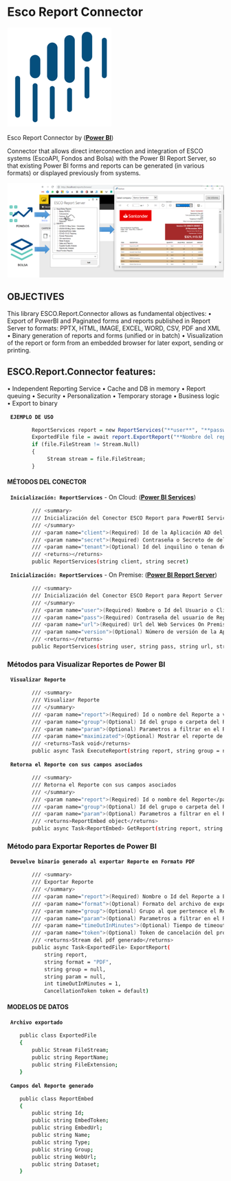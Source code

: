 # Esco Report Connector

[![N|Solid](esco.report.server.documentation/esco.png)](https://www.sistemasesco.com.ar)

Esco Report Connector by ([**Power BI**](https://powerbi.microsoft.com/es-es/))

Connector that allows direct interconnection and integration of ESCO systems (EscoAPI, Fondos and Bolsa) with the Power BI Report Server, so that existing Power BI forms and reports can be generated (in various formats) or displayed previously from systems.

[![N|Solid](esco.report.server.documentation/screen.png)](https://www.sistemasesco.com.ar)

## OBJECTIVES
This library ESCO.Report.Connector allows as fundamental objectives:
• Export of PowerBI and Paginated forms and reports published in Report Server to formats: PPTX, HTML, IMAGE, EXCEL, WORD, CSV, PDF and XML
• Binary generation of reports and forms (unified or in batch)
• Visualization of the report or form from an embedded browser for later export, sending or printing.

## ESCO.Report.Connector features:
• Independent Reporting Service
• Cache and DB in memory
• Report queuing
• Security
• Personalization
• Temporary storage
• Business logic
• Export to binary

**` EJEMPLO DE USO`**
```r
        ReportServices report = new ReportServices("**user**", "**password**", "http://servidor/reports/");
        ExportedFile file = await report.ExportReport("**Nombre del reporte", "PDF", null, "4334");
        if (file.FileStream != Stream.Null)
        {
             Stream stream = file.FileStream;
        }        
```

#### MÉTODOS DEL CONECTOR

**` Inicialización: ReportServices`** - On Cloud: ([**Power BI Services**](https://powerbi.microsoft.com/es-es/landing/signin/))
```sh
        /// <summary>
        /// Inicialización del Conector ESCO Report para PowerBI Service (on cloud)
        /// </summary>
        /// <param name="client">(Required) Id de la Aplicación AD del Inquilino del Azure AD.</param> 
        /// <param name="secret">(Required) Contraseña o Secreto de del Inquilino del Azure AD.</param>                       
        /// <param name="tenant">(Optional) Id del inquilino o tenan de usuario de Azure AD.</param>
        /// <returns></returns>
        public ReportServices(string client, string secret)
```

**` Inicialización: ReportServices`** - On Premise: ([**Power BI Report Server**](https://powerbi.microsoft.com/es-es/report-server/))
```sh
        /// <summary>
        /// Inicialización del Conector ESCO Report para Report Server (on premise)
        /// </summary>
        /// <param name="user">(Required) Nombre o Id del Usuario o Cliente.</param> 
        /// <param name="pass">(Required) Contraseña del usuario de Report Server.</param> 
        /// <param name="url">(Required) Url del Web Services On Premise de Reportes.</param>      
        /// <param name="version">(Optional) Número de versión de la Api Rest de Report Server.</param> 
        /// <returns></returns>
        public ReportServices(string user, string pass, string url, string version = "2.0")
```

### Métodos para Visualizar Reportes de Power BI

**` Visualizar Reporte`**
```sh
        /// <summary>
        /// Visualizar Reporte
        /// </summary>
        /// <param name="report">(Required) Id o nombre del Reporte a visualizar.</param>                          
        /// <param name="group">(Optional) Id del grupo o carpeta del Reporte a visualizar.</param> 
        /// <param name="param">(Optional) Parametros a filtrar en el Reporte</param> 
        /// <param name="maximizated">(Optional) Mostrar el reporte de forma maximizada (default: false).</param>
        /// <returns>Task void</returns>
        public async Task ExecuteReport(string report, string group = null, string param = null, bool maximizated = false)
```	

**` Retorna el Reporte con sus campos asociados`**
```sh
        /// <summary>
        /// Retorna el Reporte con sus campos asociados
        /// </summary>
        /// <param name="report">(Required) Id o nombre del Reporte</param>                          
        /// <param name="group">(Optional) Id del grupo o carpeta del Reporte</param> 
        /// <param name="param">(Optional) Parametros a filtrar en el Reporte</param> 
        /// <returns>ReportEmbed object</returns>
        public async Task<ReportEmbed> GetReport(string report, string group = null, string param = null)
```
	
		
		
### Método para Exportar Reportes de Power BI

**` Devuelve binario generado al exportar Reporte en Formato PDF`**
```sh
        /// <summary>
        /// Exportar Reporte
        /// </summary>
        /// <param name="report">(Required) Nombre o Id del Reporte a Exportar.</param> 
        /// <param name="format">(Optional) Formato del archivo de exportación (default: PDF) Valores aceptados: PPTX, MHTML, IMAGE, EXCELOPENXML, WORDOPENXML, CSV, PDF, XML</param>
        /// <param name="group">(Optional) Grupo al que pertenece el Reporte</param> 
        /// <param name="param">(Optional) Parametros a filtrar en el Reporte</param> 
        /// <param name="timeOutInMinutes">(Optional) Tiempo de timeout del reporte</param>  
        /// <param name="token">(Optional) Token de cancelación del proceso</param>  
        /// <returns>Stream del pdf generado</returns>
        public async Task<ExportedFile> ExportReport(
            string report,
            string format = "PDF",
            string group = null,
            string param = null, 
            int timeOutInMinutes = 1, 
            CancellationToken token = default)
```	

#### MODELOS DE DATOS

**` Archivo exportado`**
```sh
    public class ExportedFile
    {
        public Stream FileStream;
        public string ReportName;
        public string FileExtension;
    }
```	

**` Campos del Reporte generado`**
```sh
    public class ReportEmbed
    {
        public string Id;
        public string EmbedToken;
        public string EmbedUrl;
        public string Name;
        public string Type;
        public string Group;
        public string WebUrl;
        public string Dataset;
    }
```	

